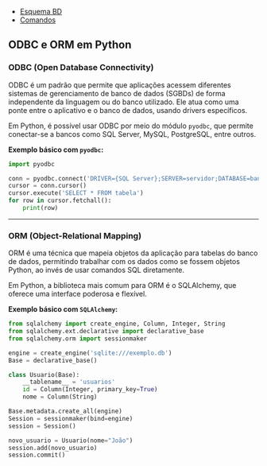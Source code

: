 - [Esquema BD](tarefas/orm/esquemaBD.sql)
- [Comandos](tarefas/orm/comandos.sql)

## ODBC e ORM em Python

### ODBC (Open Database Connectivity)

ODBC é um padrão que permite que aplicações acessem diferentes sistemas de gerenciamento de banco de dados (SGBDs) de forma independente da linguagem ou do banco utilizado. Ele atua como uma ponte entre o aplicativo e o banco de dados, usando drivers específicos.

Em Python, é possível usar ODBC por meio do módulo `pyodbc`, que permite conectar-se a bancos como SQL Server, MySQL, PostgreSQL, entre outros.

**Exemplo básico com `pyodbc`:**

```python
import pyodbc

conn = pyodbc.connect('DRIVER={SQL Server};SERVER=servidor;DATABASE=banco;UID=usuario;PWD=senha')
cursor = conn.cursor()
cursor.execute('SELECT * FROM tabela')
for row in cursor.fetchall():
    print(row)
```
---

### ORM (Object-Relational Mapping)

ORM é uma técnica que mapeia objetos da aplicação para tabelas do banco de dados, permitindo trabalhar com os dados como se fossem objetos Python, ao invés de usar comandos SQL diretamente.

Em Python, a biblioteca mais comum para ORM é o SQLAlchemy, que oferece uma interface poderosa e flexível.

**Exemplo básico com `SQLAlchemy`:**

```python
from sqlalchemy import create_engine, Column, Integer, String
from sqlalchemy.ext.declarative import declarative_base
from sqlalchemy.orm import sessionmaker

engine = create_engine('sqlite:///exemplo.db')
Base = declarative_base()

class Usuario(Base):
    __tablename__ = 'usuarios'
    id = Column(Integer, primary_key=True)
    nome = Column(String)

Base.metadata.create_all(engine)
Session = sessionmaker(bind=engine)
session = Session()

novo_usuario = Usuario(nome="João")
session.add(novo_usuario)
session.commit()

```